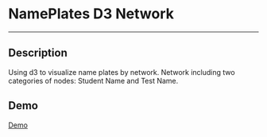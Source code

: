# NamePlates D3 Network

---

## Description

Using d3 to visualize name plates by network. Network including two categories of nodes: Student Name and Test Name.

## Demo

[Demo](https://aron3312.github.io/Nameplates_d3network/)
